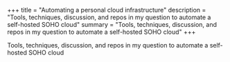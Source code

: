 +++
title = "Automating a personal cloud infrastructure"
description = "Tools, techniques, discussion, and repos in my question to automate a self-hosted SOHO cloud"
summary = "Tools, techniques, discussion, and repos in my question to automate a self-hosted SOHO cloud"
+++

Tools, techniques, discussion, and repos in my question to automate a self-hosted SOHO cloud

